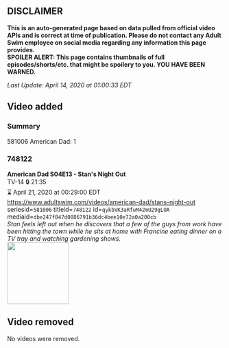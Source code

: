 ## DISCLAIMER
**This is an auto-generated page based on data pulled from official video APIs and is correct at time of publication. Please do not contact any Adult Swim employee on social media regarding any information this page provides.**  
**SPOILER ALERT: This page contains thumbnails of full episodes/shorts/etc. that might be spoilery to you. YOU HAVE BEEN WARNED.**  

_Last Update: April 14, 2020 at 01:00:33 EDT_
## Video added
### Summary
581006 American Dad: 1  
### 748122
**American Dad S04E13 - Stan's Night Out**  
TV-14 🔒 21:35  
⌛ April 21, 2020 at 00:29:00 EDT  
https://www.adultswim.com/videos/american-dad/stans-night-out  
seriesid=`581006` titleid=`748122` id=`qykbVK3aRfuM42mU29gLOA` mediaid=`dbe247f847d0886791b36dc4bee10e72a0a200cb`  
_Stan feels left out when he discovers that a few of the guys from work have been hitting the town while he sits at home with Francine eating dinner on a TV tray and watching gardening shows._  
<a href="https://i.cdn.turner.com/adultswim/big/image-upload/thumbnails/thumb-2_image-152777831366317.jpg"><img src="https://i.cdn.turner.com/adultswim/big/image-upload/thumbnails/thumb-2_image-152777831366317.jpg" height="144px" /></a>
## Video removed
No videos were removed.  

